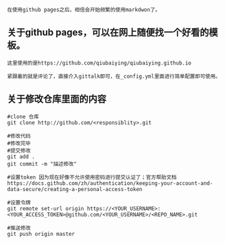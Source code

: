 
``` 
在使用github pages之后，相信会开始频繁的使用markdwon了。
```
## 关于github pages，可以在网上随便找一个好看的模板。
    这里使用的是https://github.com/qiubaiying/qiubaiying.github.io
    
    紧跟着的就是评论了，直接介入gittalk即可，在_config.yml里面进行简单配置即可使用。



## 关于修改仓库里面的内容

```shell
#clone 仓库
git clone http://github.com/<responsiblity>.git

#修改代码
#修改完毕
#提交修改
git add .  
git commit -m "描述修改"

#设置token 因为现在好像不允许使用密码进行提交认证了；官方帮助文档https://docs.github.com/zh/authentication/keeping-your-account-and-data-secure/creating-a-personal-access-token

#设置令牌
git remote set-url origin https://<YOUR_USERNAME>:<YOUR_ACCESS_TOKEN>@github.com/<YOUR_USERNAME>/<REPO_NAME>.git

#推送修改
git push origin master
```


